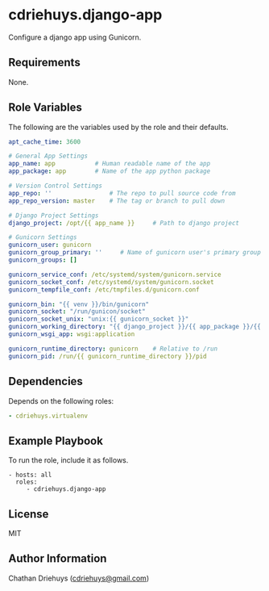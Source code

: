 cdriehuys.django-app
=========

Configure a django app using Gunicorn.

Requirements
------------

None.

Role Variables
--------------

The following are the variables used by the role and their defaults.

```YAML
apt_cache_time: 3600

# General App Settings
app_name: app           # Human readable name of the app
app_package: app        # Name of the app python package

# Version Control Settings
app_repo: ''                # The repo to pull source code from
app_repo_version: master    # The tag or branch to pull down

# Django Project Settings
django_project: /opt/{{ app_name }}     # Path to django project

# Gunicorn Settings
gunicorn_user: gunicorn
gunicorn_group_primary: ''     # Name of gunicorn user's primary group
gunicorn_groups: []

gunicorn_service_conf: /etc/systemd/system/gunicorn.service
gunicorn_socket_conf: /etc/systemd/system/gunicorn.socket
gunicorn_tempfile_conf: /etc/tmpfiles.d/gunicorn.conf

gunicorn_bin: "{{ venv }}/bin/gunicorn"
gunicorn_socket: "/run/gunicon/socket"
gunicorn_socket_unix: "unix:{{ gunicorn_socket }}"
gunicorn_working_directory: "{{ django_project }}/{{ app_package }}/{{ app_package }}"
gunicorn_wsgi_app: wsgi:application

gunicorn_runtime_directory: gunicorn    # Relative to /run
gunicorn_pid: /run/{{ gunicorn_runtime_directory }}/pid
```

Dependencies
------------

Depends on the following roles:

```YAML
- cdriehuys.virtualenv
```

Example Playbook
----------------

To run the role, include it as follows.

    - hosts: all
      roles:
         - cdriehuys.django-app

License
-------

MIT

Author Information
------------------

Chathan Driehuys (cdriehuys@gmail.com)

